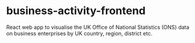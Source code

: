 # business-activity-frontend
React web app to visualise the UK Office of National Statistics (ONS) data on business enterprises by UK country, region, district etc.
